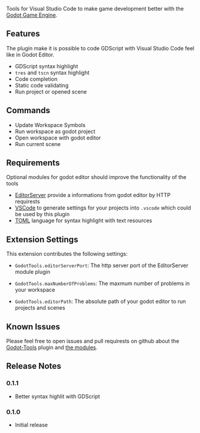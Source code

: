 Tools for Visual Studio Code to make game development better with the [Godot Game Engine](http://www.godotengine.org/).

## Features

The plugin make it is possible to code GDScript with Visual Studio Code feel like in Godot Editor.

* GDScript syntax highlight
* `tres` and `tscn` syntax highlight
* Code completion
* Static code validating
* Run project or opened scene

## Commands

* Update Workspace Symbols
* Run workspace as godot project
* Open workspace with godot editor
* Run current scene


## Requirements

Optional modules for godot editor should improve the functionality of the tools 

* [EditorServer](https://github.com/GodotExplorer/editor-server/tree/master/editor_server) provide a informations from godot editor by HTTP requirests
* [VSCode](https://github.com/GodotExplorer/editor-server/tree/master/vscode_tools) to generate settings for your projects into `.vscode` which could be used by this plugin
* [TOML](https://marketplace.visualstudio.com/items?itemName=be5invis.toml) language for syntax highlight with text resources

## Extension Settings

This extension contributes the following settings:

* `GodotTools.editorServerPort`: The http server port of the EditorServer module plugin 


* `GodotTools.maxNumberOfProblems`: The maxmum number of problems in your workspace 

*  `GodotTools.editorPath`: The absolute path of your godot editor to run projects and scenes

## Known Issues

Please feel free to open issues and pull requirests on github about the [Godot-Tools](https://github.com/GodotExplorer/godot-tools) plugin and [the modules](https://github.com/GodotExplorer/editor-server). 

## Release Notes

### 0.1.1
* Better syntax highlit with GDScript

### 0.1.0
* Initial release